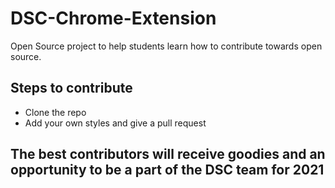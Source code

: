 # DSC-Chrome-Extension
Open Source project to help students learn how to contribute towards open source.

## Steps to contribute
- Clone the repo
- Add your own styles and give a pull request

## The best contributors will receive goodies and an opportunity to be a part of the DSC team for 2021

